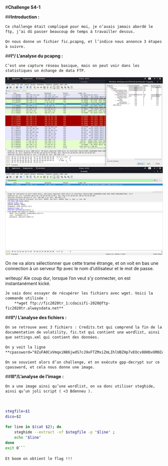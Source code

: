 #**Challenge S4-1**

##**Introduction :**

	Ce challenge était compliqué pour moi, je n’avais jamais abordé le ftp, j’ai dû passer beaucoup de temps à travailler dessus.

	On nous donne un fichier fic.pcapng, et l’indice nous annonce 3 étapes à suivre.


##**I°/ L’analyse du pcapng :**

	C’est une capture réseau basique, mais on peut voir dans les statistiques un échange de data FTP.

![alt text](https://github.com/T-Ratnosaure/fic-S4-1/blob/master/writeup/image1.png "Image 1")
![alt text](https://github.com/T-Ratnosaure/fic-S4-1/blob/master/writeup/image2.png "Image 2")

	
On ne va alors sélectionner que cette trame étrange, et on voit en bas une connection à un serveur ftp avec le nom d’utilisateur et le mot de passe.
	
writeup/
	Aïe coup dur, lorsque l’on veut s’y connecter, on est instantanément kické.

	Je vais donc essayer de récupérer les fichiers avec wget. Voici la commande utilisée : 
		**wget ftp://fic2020tr_1:cdaisifi-2020@ftp-fic2020tr.alwaysdata.net**

##**II°/ L’analyse des fichiers :**


	On se retrouve avec 3 fichiers : Credits.txt qui comprend la fin de la documentation de volatility, fic.txt qui contient une wordlist, ainsi que settings.xml qui contient des données.

	On y voit la ligne 	**cpassword="8ZuFA0CxVmqxiN86jwdS7cJ9xFTZMxiZmLIhlUBZHp7vEOcv88HbvORNIo8pQ/E9iuNzk2omHvJb7p7lvAYN7Q"**

	On se souvient alors d’un challenge, et on exécute gpp-decrypt sur ce cpassword, et cela nous donne une image.

##**III°/L’analyse de l’image :**

	On a une image ainsi qu’une wordlist, on va donc utiliser steghide, ainsi qu’un joli script ( <3 Bdenneu ).

	
```bash


stegfile=$1
dico=$2

for line in $(cat $2); do
	steghide --extract -sf $stegfile -p "$line" ;
	echo "$line"
done
exit 0```

Et boom on obtient le flag !!!
